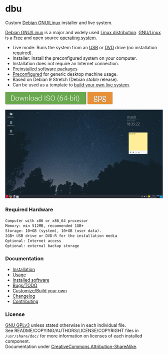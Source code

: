 # dbu

Custom [Debian GNU/Linux](http://www.debian.org/) installer and live system.

[Debian GNU/Linux](https://en.wikipedia.org/wiki/Debian) is a major and widely
used [Linux distribution](https://en.wikipedia.org/wiki/Linux_distribution).
[GNU/Linux](https://en.wikipedia.org/wiki/Linux) is a
[Free](https://en.wikipedia.org/wiki/Free_software) and open source
[operating system](https://en.wikipedia.org/wiki/Operating_system).

 * Live mode: Runs the system from an [USB](https://en.wikipedia.org/wiki/Live_USB) or [DVD](https://en.wikipedia.org/wiki/Live_CD) drive (no installation required).
 * Installer: Install the preconfigured system on your computer.
 * Installation does not require an Internet connection.
 * [Preinstalled software packages](doc/packages.md)
 * [Preconfigured](config/) for generic desktop machine usage. 
 * Based on Debian 9 Stretch (Debian _stable_ release).
 * Can be used as a template to [build your own live system](doc/custom.md).

**[![](doc/res/download.png)](https://github.com/nodiscc/dbu/blob/lfs/iso/dbu-0.9l-debian-stretch-amd64.hybrid.iso)** **[![](doc/res/gpg.png)](doc/install.md#verifying-the-iso-image)**

![](doc/screenshot-main.png)

### Required Hardware

    Computer with x86 or x86_64 processor
    Memory: min 512MB, recommended 1GB+
    Storage: 10+GB (system), 10+GB (user data).
    2GB+ USB drive or DVD-R for the installation media
    Optional: Internet access
    Optional: external backup storage

### Documentation

 * [Installation](doc/install.md)
 * [Usage](doc/usage.md)
 * [Installed software](doc/packages.md)
 * [Bugs/TODO](TODO.md)
 * [Customize/Build your own](doc/custom.md)
 * [Changelog](CHANGELOG.md)
 * [Contributing](doc/contributing.md)

### License

[GNU GPLv3](LICENSE) unless stated otherwise in each individual file.  
See README/COPYING/AUTHORS/LICENSE/COPYRIGHT files in `/usr/share/doc/` for more information on licenses of each installed component.  
Documentation under [CreativeCommons Attribution-ShareAlike](LICENSE).
